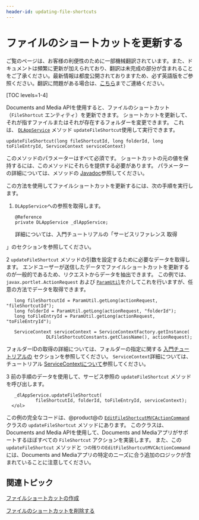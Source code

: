 ```yaml
---
header-id: updating-file-shortcuts
---
```


# ファイルのショートカットを更新する

<p class="alert alert-info"><span class="wysiwyg-color-blue120">ご覧のページは、お客様の利便性のために一部機械翻訳されています。また、ドキュメントは頻繁に更新が加えられており、翻訳は未完成の部分が含まれることをご了承ください。最新情報は都度公開されておりますため、必ず英語版をご参照ください。翻訳に問題がある場合は、<a href="mailto:support-content-jp@liferay.com">こちら</a>までご連絡ください。</span></p>

[TOC levels=1-4]

Documents and Media APIを使用すると、ファイルのショートカット（`FileShortcut` エンティティ）を更新できます。 ショートカットを更新して、それが指すファイルまたはそれが存在するフォルダーを変更できます。 これは、 [`DLAppService`](@platform-ref@/7.1-latest/javadocs/portal-kernel/com/liferay/document/library/kernel/service/DLAppService.html) メソッド `updateFileShortcut`使用して実行できます。

    updateFileShortcut(long fileShortcutId, long folderId, long toFileEntryId, ServiceContext serviceContext)

このメソッドのパラメーターはすべて必須です。 ショートカットの元の値を保持するには、このメソッドにそれらを提供する必要があります。 パラメーターの詳細については、メソッドの [Javadoc](@platform-ref@/7.1-latest/javadocs/portal-kernel/com/liferay/document/library/kernel/service/DLAppService.html#updateFileShortcut-long-long-long-com.liferay.portal.kernel.service.ServiceContext-)参照してください。

この方法を使用してファイルショートカットを更新するには、次の手順を実行します。

1.  `DLAppService`への参照を取得します。
   
        @Reference
        private DLAppService _dlAppService;

    詳細については、入門チュートリアルの「サービスリファレンス</a> 取得

」のセクションを参照してください。</p></li> 
   
   2  `updateFileShortcut` メソッドの引数を設定するために必要なデータを取得します。 エンドユーザーが送信したデータでファイルショートカットを更新するのが一般的であるため、リクエストからデータを抽出できます。 この例では、 `javax.portlet.ActionRequest` および [`ParamUtil`](@platform-ref@/7.1-latest/javadocs/portal-kernel/com/liferay/portal/kernel/util/ParamUtil.html)を介してこれを行いますが、任意の方法でデータを取得できます。
  
       long fileShortcutId = ParamUtil.getLong(actionRequest, "fileShortcutId");
       long folderId = ParamUtil.getLong(actionRequest, "folderId");
       long toFileEntryId = ParamUtil.getLong(actionRequest, "toFileEntryId");
      
       ServiceContext serviceContext = ServiceContextFactory.getInstance(
                   DLFileShortcutConstants.getClassName(), actionRequest);
      
  
  フォルダーIDの取得の詳細については、フォルダーの指定に関する [入門チュートリアルの](/docs/7-1/tutorials/-/knowledge_base/t/getting-started-with-the-documents-and-media-api) セクションを参照してください。 `ServiceContext`詳細については、チュートリアル [ServiceContextについて](/docs/7-1/tutorials/-/knowledge_base/t/understanding-servicecontext)参照してください。

3  前の手順のデータを使用して、サービス参照の `updateFileShortcut` メソッドを呼び出します。
  
       _dlAppService.updateFileShortcut(
               fileShortcutId, folderId, toFileEntryId, serviceContext);
      </ol> 

この例の完全なコードは、@product@の [`EditFileShortcutMVCActionCommand`](https://github.com/liferay/liferay-portal/blob/master/modules/apps/document-library/document-library-web/src/main/java/com/liferay/document/library/web/internal/portlet/action/EditFileShortcutMVCActionCommand.java) クラスの `updateFileShortcut` メソッドにあります。 このクラスは、Documents and Media APIを使用して、Documents and Mediaアプリがサポートするほぼすべての `FileShortcut` アクションを実装します。 また、この `updateFileShortcut` メソッドと `つの残りのEditFileShortcutMVCActionCommand`には、Documents and Mediaアプリの特定のニーズに合う追加のロジックが含まれていることに注意してください。



## 関連トピック

[ファイルショートカットの作成](/docs/7-1/tutorials/-/knowledge_base/t/creating-file-shortcuts)

[ファイルのショートカットを削除する](/docs/7-1/tutorials/-/knowledge_base/t/deleting-file-shortcuts)
